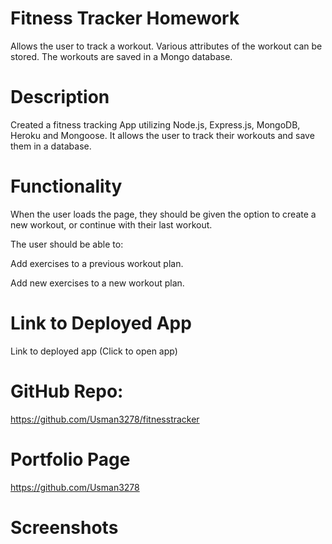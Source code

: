 # Fitness Tracker Homework

Allows the user to track a workout. Various attributes of the workout can be stored. The workouts are saved in a Mongo database.

# Description

Created a fitness tracking App utilizing Node.js, Express.js, MongoDB, Heroku and Mongoose. It allows the user to track their workouts and save them in a database.

# Functionality

When the user loads the page, they should be given the option to create a new workout, or continue with their last workout.

The user should be able to:

Add exercises to a previous workout plan.

Add new exercises to a new workout plan.

# Link to Deployed App

Link to deployed app (Click to open app)

# GitHub Repo:

https://github.com/Usman3278/fitnesstracker

# Portfolio Page

https://github.com/Usman3278

# Screenshots






